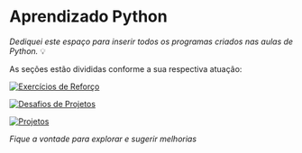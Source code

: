 # Aprendizado Python

*Dediquei este espaço para inserir todos os programas criados nas aulas de Python.* 💡

As seções estão divididas conforme a sua respectiva atuação:


[![Exercícios de Reforço](https://img.shields.io/badge/Exerc%C3%ADcios%20de%20Refor%C3%A7o-Python-darkgreen
)](https://shields.io/badges/static-badge)


[![Desafios de Projetos](https://img.shields.io/badge/Desafios%20de%20C%C3%B3digo-Pyhton-darkgreen?labelColor=goldenrod
)](https://shields.io/badges/static-badge)

[![Projetos](https://img.shields.io/badge/Projetos%20de%20Aprendizado-Pyhton-darkgreen?labelColor=%234169E1
)](https://shields.io/badges/static-badge)


*Fique a vontade para explorar e sugerir melhorias*
